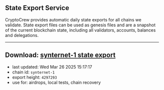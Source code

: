 ## State Export Service
CryptoCrew provides automatic daily state exports for all chains we validate. State export files can be used as genesis files and are a snapshot of the current blockchain state, including all validators, accounts, balances and delegations.

---
**Download: [synternet-1 state export](https://dl-eu2.ccvalidators.com/SERVICE/synternet/synternet-1_export_4297293.json)**
---

- last updated: Wed Mar 26 2025 15:17:17
- chain id: `synternet-1`
- export height: `4297293`
- use for: airdrops, local tests, chain recovery
